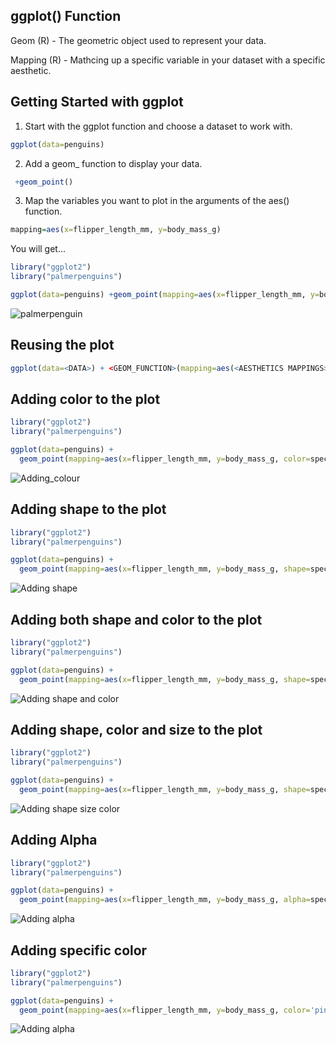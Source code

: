## ggplot() Function

Geom (R) - The geometric object used to represent your data. 

Mapping (R) - Mathcing up a specific variable in your dataset with a specific aesthetic. 

## Getting Started with ggplot
1. Start with the ggplot function and choose a dataset to work with. 
```R
ggplot(data=penguins)
```
2. Add a geom_ function to display your data.
```R
 +geom_point()
```
3. Map the variables you want to plot in the arguments of the aes() function.
```R
mapping=aes(x=flipper_length_mm, y=body_mass_g)
```
You will get...
```R
library("ggplot2")
library("palmerpenguins")

ggplot(data=penguins) +geom_point(mapping=aes(x=flipper_length_mm, y=body_mass_g))
```
![palmerpenguin](https://github.com/yunchenwu1202/hello_R/blob/main/Google%20Course/plot.png)

## Reusing the plot 

```R
ggplot(data=<DATA>) + <GEOM_FUNCTION>(mapping=aes(<AESTHETICS MAPPINGS>))
```

## Adding color to the plot

```R
library("ggplot2")
library("palmerpenguins")

ggplot(data=penguins) +
  geom_point(mapping=aes(x=flipper_length_mm, y=body_mass_g, color=species))
```
![Adding_colour](https://github.com/yunchenwu1202/hello_R/blob/main/Google%20Course/d1b23cf5-bfcc-44c3-b79a-60c3d1079531.png)

## Adding shape to the plot
```R
library("ggplot2")
library("palmerpenguins")

ggplot(data=penguins) +
  geom_point(mapping=aes(x=flipper_length_mm, y=body_mass_g, shape=species))
```
![Adding shape](https://github.com/yunchenwu1202/hello_R/blob/main/Google%20Course/00e3f5d1-aca3-4429-8d19-b473df584d0f.png)


## Adding both shape and color to the plot
```R
library("ggplot2")
library("palmerpenguins")

ggplot(data=penguins) +
  geom_point(mapping=aes(x=flipper_length_mm, y=body_mass_g, shape=species,color=species))
```
![Adding shape and color](https://github.com/yunchenwu1202/hello_R/blob/main/Google%20Course/cfb93abd-19c0-4d9c-a9db-865b746b8ce1.png)


## Adding shape, color and size to the plot

```R
library("ggplot2")
library("palmerpenguins")

ggplot(data=penguins) +
  geom_point(mapping=aes(x=flipper_length_mm, y=body_mass_g, shape=species,color=species, size= species))
```
![Adding shape size color](https://github.com/yunchenwu1202/hello_R/blob/main/Google%20Course/5d8fbc02-c4d4-45ce-a775-f353b0f554a1.png)

## Adding Alpha

```R
library("ggplot2")
library("palmerpenguins")

ggplot(data=penguins) +
  geom_point(mapping=aes(x=flipper_length_mm, y=body_mass_g, alpha=species))
```
![Adding alpha](https://github.com/yunchenwu1202/hello_R/blob/main/Google%20Course/c7901e16-79b0-4c34-8412-f36147a2fff6.png)

## Adding specific color

```R
library("ggplot2")
library("palmerpenguins")

ggplot(data=penguins) +
  geom_point(mapping=aes(x=flipper_length_mm, y=body_mass_g, color='pink'))
```
![Adding alpha](https://github.com/yunchenwu1202/hello_R/blob/main/Google%20Course/4cfd7bdc-a71f-49b5-9ca4-98ca1ab97d81.png)









